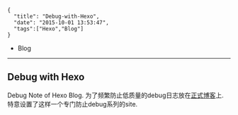 ```metadata
{
  "title": "Debug-with-Hexo",
  "date": "2015-10-01 13:53:47",
  "tags":["Hexo","Blog"]
}
```



  - Blog
---
## Debug with Hexo
Debug Note of Hexo Blog.
为了频繁防止低质量的debug日志放在[正式博客](http://blog.aquariuslt.com)上.
特意设置了这样一个专门防止debug系列的site.
